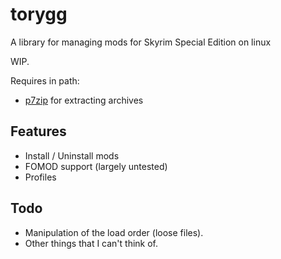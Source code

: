 # torygg
A library for managing mods for Skyrim Special Edition on linux

WIP.

Requires in path:
- [p7zip](https://github.com/p7zip-project/p7zip) for extracting archives

## Features
- Install / Uninstall mods
- FOMOD support (largely untested)
- Profiles

## Todo
- Manipulation of the load order (loose files).
- Other things that I can't think of.